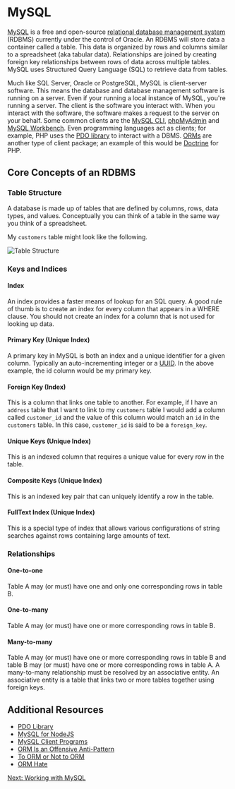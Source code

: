 # MySQL

[MySQL](https://www.mysql.com/) is a free and open-source [relational database management system](https://en.wikipedia.org/wiki/Relational_database_management_system) (RDBMS) currently under the control of Oracle. An RDBMS will store data a container called a table. This data is organized by rows and columns similar to a spreadsheet (aka tabular data). Relationships are joined by creating foreign key relationships between rows of data across multiple tables. MySQL uses Structured Query Language (SQL) to retrieve data from tables.

Much like SQL Server, Oracle or PostgreSQL, MySQL is client-server software. This means the database and database management software is running on a server. Even if your running a local instance of MySQL, you're running a server. The client is the software you interact with. When you interact with the software, the software makes a request to the server on your behalf. Some common clients are the [MySQL CLI](https://dev.mysql.com/doc/refman/5.7/en/mysql.html), [phpMyAdmin](https://www.phpmyadmin.net/) and [MySQL Workbench](https://www.mysql.com/products/workbench/). Even programming languages act as clients; for example, PHP uses the [PDO library](http://php.net/manual/en/book.pdo.php) to interact with a DBMS. [ORMs](https://en.wikipedia.org/wiki/Object-relational_mapping) are another type of client package; an example of this would be [Doctrine](http://www.doctrine-project.org/projects/orm.html) for PHP.

## Core Concepts of an RDBMS

### Table Structure

A database is made up of tables that are defined by columns, rows, data types, and values. Conceptually you can think of a table in the same way you think of a spreadsheet.

My ```customers``` table might look like the following.

![Table Structure](/img/mysql/table.png)


### Keys and Indices

#### Index
An index provides a faster means of lookup for an SQL query. A good rule of thumb is to create an index for every column that appears in a WHERE clause. You should not create an index for a column that is not used for looking up data.

#### Primary Key (Unique Index)
A primary key in MySQL is both an index and a unique identifier for a given column. Typically an auto-incrementing integer or a [UUID](https://en.wikipedia.org/wiki/Universally_unique_identifier). In the above example, the id column would be my primary key.

#### Foreign Key (Index)

This is a column that links one table to another. For example, if I have an ```address``` table that I want to link to my ```customers``` table I would add a column called ```customer_id``` and the value of this column would match an ```id``` in the ```customers``` table. In this case, ```customer_id``` is said to be a ```foreign_key```.

#### Unique Keys (Unique Index)

This is an indexed column that requires a unique value for every row in the table.

#### Composite Keys (Unique Index)

This is an indexed key pair that can uniquely identify a row in the table.

#### FullText Index (Unique Index)

This is a special type of index that allows various configurations of string searches against rows containing large amounts of text.

### Relationships

#### One-to-one

Table A may (or must) have one and only one corresponding rows in table B.

#### One-to-many

Table A may (or must) have one or more corresponding rows in table B.

#### Many-to-many

Table A may (or must) have one or more corresponding rows in table B and table B may (or must) have one or more corresponding rows in table A. A many-to-many relationship must be resolved by an associative entity. An associative entity is a table that links two or more tables together using foreign keys.


## Additional Resources
* [PDO Library](http://php.net/manual/en/book.pdo.php)
* [MySQL for NodeJS](https://www.npmjs.com/package/mysql)
* [MySQL Client Programs](https://dev.mysql.com/doc/refman/5.7/en/programs-client.html)
* [ORM Is an Offensive Anti-Pattern](http://www.yegor256.com/2014/12/01/orm-offensive-anti-pattern.html)
* [To ORM or Not to ORM](https://www.reddit.com/r/PHP/comments/164r3w/to_orm_or_not_to_orm/)
* [ORM Hate](https://martinfowler.com/bliki/OrmHate.html)

[Next: Working with MySQL](03-WorkingWithMySQL.md)
